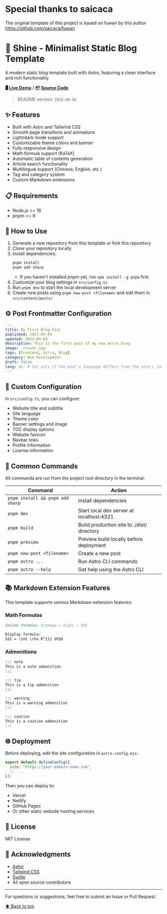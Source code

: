 # Special thanks to saicaca
The original template of this project is based on fuwari by this author
https://github.com/saicaca/fuwari

# 🌟 Shine - Minimalist Static Blog Template

A modern static blog template built with Astro, featuring a clean interface and rich functionality.

**🖥️ [Live Demo](https://your-demo-site-url.com)** / **📦 [Source Code](https://github.com/your-username/shine)**

> README version: `2025-06-01`

## ✨ Features

* Built with Astro and Tailwind CSS
* Smooth page transitions and animations
* Light/dark mode support
* Customizable theme colors and banner
* Fully responsive design
* Math formula support (KaTeX)
* Automatic table of contents generation
* Article search functionality
* Multilingual support (Chinese, English, etc.)
* Tag and category system
* Custom Markdown extensions

## 📋 Requirements

* Node.js >= 18
* pnpm >= 9

## 🚀 How to Use

1. Generate a new repository from this template or fork this repository
2. Clone your repository locally
3. Install dependencies:
   ```bash
   pnpm install
   pnpm add sharp
   ```
   * If you haven't installed pnpm yet, run `npm install -g pnpm` first
4. Customize your blog settings in `src/config.ts`
5. Run `pnpm dev` to start the local development server
6. Create new posts using `pnpm new-post <filename>` and edit them in `src/content/posts/`

## ⚙️ Post Frontmatter Configuration

```yaml
---
title: My First Blog Post
published: 2023-09-09
updated: 2023-09-09
description: This is the first post of my new Astro blog.
image: ./cover.jpg
tags: [Frontend, Astro, Blog]
category: Web Development
draft: false
lang: en  # Set only if the post's language differs from the site's language in config.ts
---
```

## 📝 Custom Configuration

In `src/config.ts`, you can configure:

- Website title and subtitle
- Site language
- Theme color
- Banner settings and image
- TOC display options
- Website favicon
- Navbar links
- Profile information
- License information

## 🧞 Common Commands

All commands are run from the project root directory in the terminal:

| Command                         | Action                                       |
| ------------------------------- | -------------------------------------------- |
| `pnpm install && pnpm add sharp` | Install dependencies                        |
| `pnpm dev`                      | Start local dev server at localhost:4321     |
| `pnpm build`                    | Build production site to ./dist/ directory   |
| `pnpm preview`                  | Preview build locally before deployment      |
| `pnpm new-post <filename>`      | Create a new post                           |
| `pnpm astro ...`                | Run Astro CLI commands                       |
| `pnpm astro --help`             | Get help using the Astro CLI                 |

## 📚 Markdown Extension Features

This template supports various Markdown extension features:

### Math Formulas

```markdown
Inline formula: $\omega = d\phi / dt$

Display formula:
$$I = \int \rho R^{2} dV$$
```

### Admonitions

```markdown
::: note
This is a note admonition
:::

::: tip
This is a tip admonition
:::

::: warning
This is a warning admonition
:::

::: caution
This is a caution admonition
:::
```

## 🌐 Deployment

Before deploying, edit the site configuration in `astro.config.mjs`:

```javascript
export default defineConfig({
  site: "https://your-domain-name.com",
  // ...
});
```

Then you can deploy to:
- Vercel
- Netlify
- GitHub Pages
- Or other static website hosting services

## 📜 License

MIT License

## 🙏 Acknowledgments

- [Astro](https://astro.build/)
- [Tailwind CSS](https://tailwindcss.com/)
- [Svelte](https://svelte.dev/)
- All open source contributors

---

For questions or suggestions, feel free to submit an Issue or Pull Request.

[⬆ Back to top](#-shine---minimalist-static-blog-template) 
